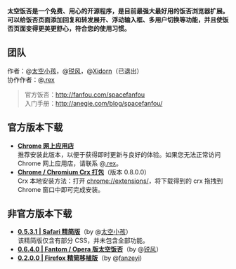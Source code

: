 **太空饭否是一个免费、用心的开源程序，是目前最强大最好用的饭否浏览器扩展。可以给饭否页面添加回复和转发展开、浮动输入框、多用户切换等功能，并且使饭否页面变得更美更舒心，符合您的使用习惯。**

## 团队
作者：@[太空小孩](http://fanfou.com/anegie)，@[锐风](http://fanfou.com/ruif)，@[Xidorn](http://fanfou.com/xidorn)（已退出）  
协作作者：@[.rex](http://fanfou.com/zhasm)  
> 官方饭否：http://fanfou.com/spacefanfou  
> 入门手册：http://anegie.com/blog/spacefanfou/ 

## 官方版本下载
* **[Chrome 网上应用店](https://chrome.google.com/webstore/detail/mfofmcdbaeajgdeihmcjjohmhepcdcol)**  
推荐安装此版本，以便于获得即时更新与良好的体验。如果您无法正常访问 Chrome 网上应用店，请联系 @[.rex](http://fanfou.com/zhasm)。
* **[Chrome / Chromium Crx 打包](http://pan.baidu.com/share/link?shareid=369410&uk=1932005134)**（版本 0.8.0.0）  
Crx 本地安装方法：打开 [chrome://extensions/](chrome://extensions/)，将下载得到的 crx 拖拽到 Chrome 窗口中即可完成安装。

## 非官方版本下载
* **[0.5.3.1 | Safari 精简版](https://dl.dropbox.com/u/2912260/apps/space_fanfou_safari_0531.safariextz)**（by @[太空小孩](http://fanfou.com/anegie)）  
该精简版仅含有部分 CSS，并未包含全部功能。
* **[0.6.4.0 | Fantom / Opera 版太空饭否](https://addons.opera.com/zh-cn/extensions/details/fantom)**（by @[锐风](http://fanfou.com/ruif)）  
* **[0.2.0.0 | Firefox 精简移植版](http://userstyles.org/styles/44399/fanfou-style
)**（by @[fanzeyi](http://fanfou.com/fanzeyi))
